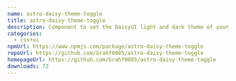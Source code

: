 ```yaml
---
name: astro-daisy-theme-toggle
title: astro-daisy-theme-toggle
description: Component to set the DaisyUI light and dark theme of your AstroJS app
categories:
  - css+ui
npmUrl: https://www.npmjs.com/package/astro-daisy-theme-toggle
repoUrl: https://github.com/Grahf0085/astro-daisy-theme-toggle
homepageUrl: https://github.com/Grahf0085/astro-daisy-theme-toggle
downloads: 72
---
```

